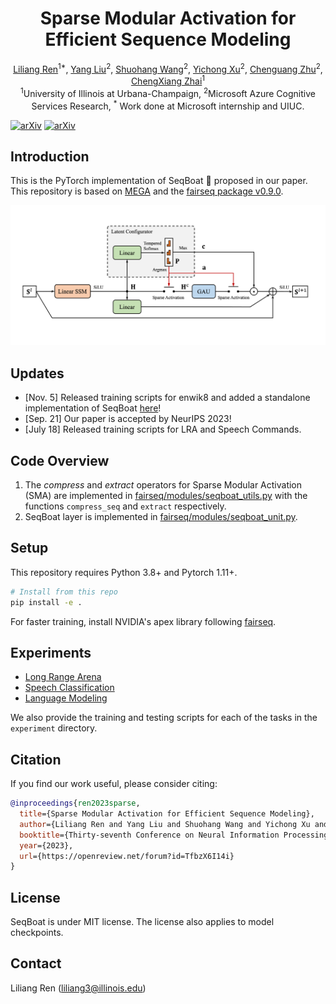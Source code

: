 <h1 align="center">Sparse Modular Activation for Efficient Sequence Modeling</h1>
<div align="center">
  <span class="author-block">
    <a href="https://renll.github.io/">Liliang Ren</a><sup>1*</sup>,</span>
  <span class="author-block">
    <a href="https://nlp-yang.github.io/">Yang Liu</a><sup>2</sup>,</span>
  <span class="author-block">
    <a href="https://www.microsoft.com/en-us/research/people/shuowa/">Shuohang Wang</a><sup>2</sup>,
  </span>
  <span class="author-block">
    <a href="https://xycking.wixsite.com/yichongxu">Yichong Xu</a><sup>2</sup>,
  </span>
  <span class="author-block">
    <a href="https://www.microsoft.com/en-us/research/people/chezhu/">Chenguang Zhu</a><sup>2</sup>,
  </span>
    <span class="author-block">
    <a href="http://czhai.cs.illinois.edu/">ChengXiang Zhai</a><sup>1</sup>
  </span>
</div>
<div align="center">
  <span class="author-block"><sup>1</sup>University of Illinois at Urbana-Champaign,</span>
  <span class="author-block"><sup>2</sup>Microsoft Azure Cognitive Services Research,</span>
  <span class="author-block"><sup>*</sup> Work done at Microsoft internship and UIUC. </span>
</div>

[![arXiv](https://img.shields.io/badge/arXiv-2306.11197-brightgreen.svg?style=flat-square)](https://arxiv.org/abs/2306.11197)  [![arXiv](https://img.shields.io/badge/slides-blue.svg?style=flat-square)](https://docs.google.com/presentation/d/1a-P_aWkjEDHPWW65ODy5nVrDfiqRjTYi_OgwhAwJO3o/edit?usp=sharing) 

## Introduction
This is the PyTorch implementation of SeqBoat :speedboat: proposed in our paper. This repository is based on [MEGA](https://github.com/facebookresearch/mega) and the [fairseq package v0.9.0](https://github.com/pytorch/fairseq/tree/v0.9.0).

<p align="center">
 <img src="docs/arch.png" width="700"/>
</p>

## Updates
- [Nov. 5] Released training scripts for enwik8 and added a standalone implementation of SeqBoat [here](standalone_seqboat.py)!
- [Sep. 21] Our paper is accepted by NeurIPS 2023!
- [July 18] Released training scripts for LRA and Speech Commands.

## Code Overview
1. The *compress* and *extract* operators for Sparse Modular Activation (SMA) are implemented in [fairseq/modules/seqboat_utils.py](fairseq/modules/seqboat_utils.py) with the functions `compress_seq` and `extract` respectively.
2. SeqBoat layer is implemented in [fairseq/modules/seqboat_unit.py](fairseq/modules/seqboat_unit.py).


## Setup
This repository requires Python 3.8+ and Pytorch 1.11+.

```bash
# Install from this repo
pip install -e .
```
For faster training, install NVIDIA's apex library following [fairseq](https://github.com/facebookresearch/fairseq#requirements-and-installation).

## Experiments

- [Long Range Arena](examples/seqboat/README.lra.md)
- [Speech Classification](examples/seqboat/README.sc.md)
- [Language Modeling](examples/seqboat/README.lm.md)

We also provide the training and testing scripts for each of the tasks in the `experiment` directory.

## Citation

If you find our work useful, please consider citing:

```bibtex
@inproceedings{ren2023sparse,
  title={Sparse Modular Activation for Efficient Sequence Modeling},
  author={Liliang Ren and Yang Liu and Shuohang Wang and Yichong Xu and Chenguang Zhu and ChengXiang Zhai},
  booktitle={Thirty-seventh Conference on Neural Information Processing Systems},
  year={2023},
  url={https://openreview.net/forum?id=TfbzX6I14i}
}
```

## License

SeqBoat is under MIT license. The license also applies to model checkpoints.

## Contact

Liliang Ren (liliang3@illinois.edu)
